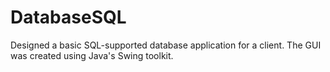 # DatabaseSQL
Designed a basic SQL-supported database application for a client. The GUI was created using Java's Swing toolkit.
